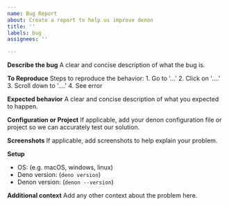 ```yaml
---
name: Bug Report
about: Create a report to help us improve denon
title: ''
labels: bug
assignees: ''

---
```


**Describe the bug**
A clear and concise description of what the bug is.

**To Reproduce**
Steps to reproduce the behavior:
1\. Go to '...'
2\. Click on '....'
3\. Scroll down to '....'
4\. See error

**Expected behavior**
A clear and concise description of what you expected to happen.

**Configuration or Project**
If applicable, add your denon configuration file or project so we can accurately test our solution.

**Screenshots**
If applicable, add screenshots to help explain your problem.

**Setup**

-   OS: (e.g. macOS, windows, linux)
-   Deno version: (`deno version`)
-   Denon version: (`denon --version`)

**Additional context**
Add any other context about the problem here.
